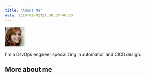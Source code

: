```yaml
---
title: "About Me"
date: 2020-02-02T21:58:37-06:00
---
```


![This is an image](/static/img/avatar.jpg)

I'm a DevOps engineer specializing in automation and CICD design.

## More about me
